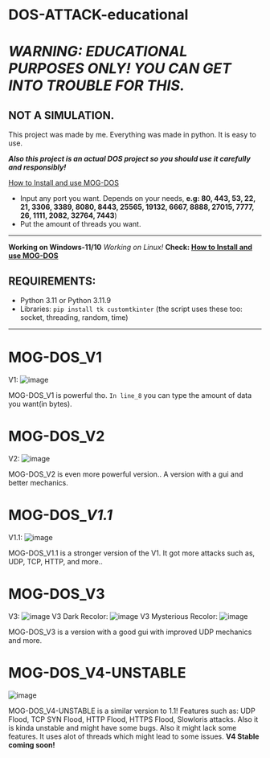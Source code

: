 # DOS-ATTACK-educational

# _WARNING: EDUCATIONAL PURPOSES ONLY! YOU CAN GET INTO TROUBLE FOR THIS._

## NOT A SIMULATION.

This project was made by me. Everything was made in python. It is easy to use.

_**Also this project is an actual DOS project so you should use it carefully and responsibly!**_

[How to Install and use MOG-DOS](https://github.com/MOG-Developing/DOS-ATTACK-educational/blob/main/HowToInstall.md)

- Input any port you want. Depends on your needs, **e.g: 80, 443, 53, 22, 21, 3306, 3389, 8080, 8443, 25565, 19132, 6667, 8888, 27015, 7777, 26, 1111, 2082, 32764, 7443**) 
- Put the amount of threads you want.

---

**Working on Windows-11/10** _Working on Linux!_ **Check: [How to Install and use MOG-DOS](https://github.com/MOG-Developing/DOS-ATTACK-educational/blob/main/HowToInstall.md)**

## REQUIREMENTS:
- Python 3.11 or Python 3.11.9
- Libraries: ``pip install tk customtkinter`` (the script uses these too: socket, threading, random, time)

---

# MOG-DOS_V1

V1: ![image](https://github.com/user-attachments/assets/c97cba96-0175-49bb-99d9-003b8818a502)

MOG-DOS_V1 is powerful tho. ``In line_8`` you can type the amount of data you want(in bytes).

# MOG-DOS_V2

V2: ![image](https://github.com/user-attachments/assets/4d494335-d65d-4e3f-9eca-57d46a5f6973)


MOG-DOS_V2 is even more powerful version.. A version with a gui and better mechanics.

# MOG-DOS_*V1.1*

V1.1: ![image](https://github.com/user-attachments/assets/d2e98c69-77f0-490a-80ae-4fddeb903eee)

MOG-DOS_V1.1 is a stronger version of the V1. It got more attacks such as, UDP, TCP, HTTP, and more..

# MOG-DOS_V3

V3: ![image](https://github.com/user-attachments/assets/ea7eb465-adfa-4bc9-812a-9c31e3d27fa2)
V3 Dark Recolor:  ![image](https://github.com/user-attachments/assets/b1316a36-20aa-4933-a8ad-608b5a9f61e4)
V3 Mysterious Recolor:  ![image](https://github.com/user-attachments/assets/7ddddbb6-f2a4-4329-945c-c75dd90badb2)

MOG-DOS_V3 is a version with a good gui with improved UDP mechanics and more.

# MOG-DOS_V4-UNSTABLE

![image](https://github.com/user-attachments/assets/8f1f77e1-c777-4d7c-9f7e-5a270f4dd947)

MOG-DOS_V4-UNSTABLE is a similar version to 1.1! Features such as: UDP Flood, TCP SYN Flood, HTTP Flood, HTTPS Flood, Slowloris attacks. Also it is kinda unstable and might have some bugs. Also it might lack some features. It uses alot of threads which might lead to some issues.
**V4 Stable coming soon!**
